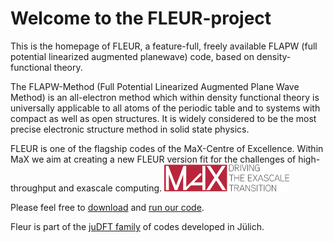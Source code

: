 # Welcome to the FLEUR-project

This is the homepage of FLEUR, a feature-full, freely available FLAPW (full potential linearized augmented planewave) code, based on density-functional theory.

The FLAPW-Method (Full Potential Linearized Augmented Plane Wave Method) is an all-electron method which within density functional theory is universally applicable to all atoms of the periodic table and to systems with compact as well as open structures. It is widely considered to be the most precise electronic structure method in solid state physics. 


FLEUR is one of the flagship codes of the MaX-Centre of Excellence. Within MaX we aim at creating a new FLEUR version fit for the challenges of high-throughput and exascale computing.
[![MaX-logo](img/MaX.png)](http://www.max-centre.eu)

Please feel free to [download](downloads.md) and [run our code](Docu-Main.md).

Fleur is part of the [juDFT family](http://www.judft.de) of codes developed in Jülich.

